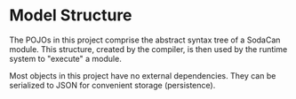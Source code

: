 # Model Structure
The POJOs in this project comprise the abstract syntax tree of a SodaCan module. This structure, created by the compiler, is then used by the runtime system to "execute" a module.

Most objects in this project have no external dependencies. They can be serialized to JSON for convenient storage (persistence).

